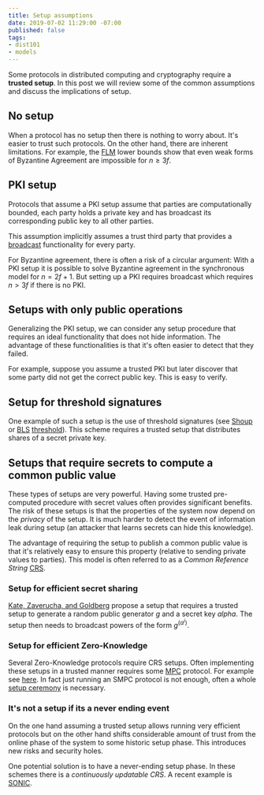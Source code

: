 ```yaml
---
title: Setup assumptions
date: 2019-07-02 11:29:00 -07:00
published: false
tags:
- dist101
- models
---
```


Some protocols in distributed computing and cryptography require a **trusted setup**. In this post we will review some of the common assumptions and discuss the implications of setup.


## No setup
When a protocol has no setup then there is nothing to worry about. It's easier to trust such protocols. On the other hand, there are inherent limitations. For example, the [FLM](https://groups.csail.mit.edu/tds/papers/Lynch/FischerLynchMerritt-dc.pdf) lower bounds show that even weak forms of Byzantine Agreement are impossible for $n \geq 3f$.

## PKI setup
Protocols that assume a PKI setup assume that parties are computationally bounded, each party holds a private key and has broadcast its corresponding public key to all other parties.

This assumption implicitly assumes a trust third party that provides a [broadcast](https://ittaiab.github.io/2019-06-27-defining-consensus/) functionality for every party. 

For Byzantine agreement, there is often a risk of a circular argument: With a PKI setup it is possible to solve Byzantine agreement in the synchronous model for $n=2f+1$. But setting up a PKI requires broadcast which requires $n>3f$ if there is no PKI.

## Setups with only public operations

Generalizing the PKI setup, we can consider any setup procedure that requires an ideal functionality that does not hide information. The advantage of these functionalities is that it's often easier to detect that they failed. 

For example, suppose you assume a trusted PKI but later discover that some party did not get the correct public key. This is easy to verify.

## Setup for threshold signatures
One example of such a setup is the use of threshold signatures (see [Shoup](https://www.iacr.org/archive/eurocrypt2000/1807/18070209-new.pdf) or [BLS](https://www.iacr.org/archive/asiacrypt2001/22480516.pdf) [threshold](https://www.iacr.org/archive/pkc2003/25670031/25670031.pdf)). This scheme requires a trusted setup that distributes shares of a secret private key.
 

## Setups that require secrets to compute a common public value

These types of setups are very powerful. Having some trusted pre-computed procedure with secret values often provides significant benefits.  The risk of these setups is that the properties of the system now depend on the *privacy* of the setup. It is much harder to detect the event of information leak during setup (an attacker that learns secrets can hide this knowledge).

The advantage of requiring the setup to publish a common public value is that it's relatively easy to ensure this property (relative to sending private values to parties). This model is often referred to as a *Common Reference String* [CRS](https://en.wikipedia.org/wiki/Common_reference_string_model).



### Setup for efficient secret sharing
[Kate, Zaverucha, and Goldberg](https://www.cypherpunks.ca/~iang/pubs/PolyCommit-AsiaCrypt.pdf) propose a setup that requires a trusted setup to generate a random public generator $g$ and a secret key $alpha$. The setup then needs to broadcast powers of the form $g^(\alpha^i)$. 

### Setup for efficient Zero-Knowledge
Several Zero-Knowledge protocols require CRS setups. Often implementing these setups in a trusted manner requires some [MPC](http://u.cs.biu.ac.il/~lindell/MPC-resources.html) protocol. For example see [here](https://eprint.iacr.org/2017/1050). In fact just running an SMPC protocol is not enough, often a whole [setup ceremony](https://z.cash/technology/paramgen/) is necessary.

### It's not a setup if its a never ending event
On the one hand assuming a trusted setup allows running very efficient protocols but on the other hand shifts considerable amount of trust from the online phase of the system to some historic setup phase. This introduces new risks and security holes. 

One potential solution is to have a never-ending setup phase. In these schemes there is a *continuously updatable CRS*. A recent example is [SONIC](https://eprint.iacr.org/2019/099.pdf).

